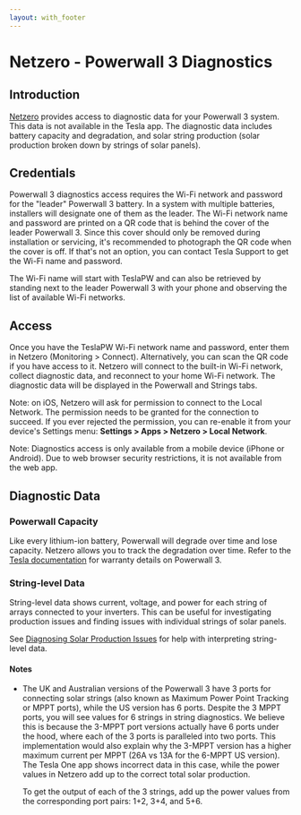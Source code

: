 ```yaml
---
layout: with_footer
---
```


# Netzero - Powerwall 3 Diagnostics

## Introduction

[Netzero](https://www.netzero.energy) provides access to diagnostic data for your Powerwall 3 system. This data is not available in the Tesla app. The diagnostic data includes battery capacity and degradation, and solar string production (solar production broken down by strings of solar panels).

## Credentials

Powerwall 3 diagnostics access requires the Wi-Fi network and password for the "leader" Powerwall 3 battery. In a system with multiple batteries, installers will designate one of them as the leader. The Wi-Fi network name and password are printed on a QR code that is behind the cover of the leader Powerwall 3. Since this cover should only be removed during installation or servicing, it's recommended to photograph the QR code when the cover is off. If that's not an option, you can contact Tesla Support to get the Wi-Fi name and password.

The Wi-Fi name will start with TeslaPW and can also be retrieved by standing next to the leader Powerwall 3 with your phone and observing the list of available Wi-Fi networks.

## Access

Once you have the TeslaPW Wi-Fi network name and password, enter them in Netzero (Monitoring > Connect). Alternatively, you can scan the QR code if you have access to it. Netzero will connect to the built-in Wi-Fi network, collect diagnostic data, and reconnect to your home Wi-Fi network. The diagnostic data will be displayed in the Powerwall and Strings tabs.

Note: on iOS, Netzero will ask for permission to connect to the Local Network. The permission needs to be granted for the connection to succeed. If you ever rejected the permission, you can re-enable it from your device's Settings menu: **Settings > Apps > Netzero > Local Network**.

Note: Diagnostics access is only available from a mobile device (iPhone or Android). Due to web browser security restrictions, it is not available from the web app.

## Diagnostic Data

### Powerwall Capacity

Like every lithium-ion battery, Powerwall will degrade over time and lose capacity. Netzero allows you to track the degradation over time. Refer to the [Tesla documentation](https://www.tesla.com/support/energy/powerwall/documents/documents) for warranty details on Powerwall 3.

### String-level Data

String-level data shows current, voltage, and power for each string of arrays connected to your inverters. This can be useful for investigating production issues and finding issues with individual strings of solar panels.

See [Diagnosing Solar Production Issues](https://www.netzero.energy/docs/diagnostics/solar_production) for help with interpreting string-level data.

#### Notes

- The UK and Australian versions of the Powerwall 3 have 3 ports for connecting solar strings (also known as Maximum Power Point Tracking or MPPT ports), while the US version has 6 ports. Despite the 3 MPPT ports, you will see values for 6 strings in string diagnostics. We believe this is because the 3-MPPT port versions actually have 6 ports under the hood, where each of the 3 ports is paralleled into two ports. This implementation would also explain why the 3-MPPT version has a higher maximum current per MPPT (26A vs 13A for the 6-MPPT US version). The Tesla One app shows incorrect data in this case, while the power values in Netzero add up to the correct total solar production.

  To get the output of each of the 3 strings, add up the power values from the corresponding port pairs: 1+2, 3+4, and 5+6.
